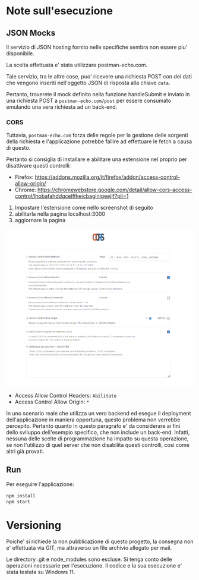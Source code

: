 # Note sull'esecuzione

## JSON Mocks

Il servizio di JSON hosting fornito nelle specifiche sembra non essere piu' disponibile.

La scelta effettuata e' stata utilizzare postman-echo.com.

Tale servizio, tra le altre cose, puo' ricevere una richiesta POST con dei dati che vengono inseriti nell'oggetto JSON di risposta alla chiave `data`.

Pertanto, troverete il mock definito nella funzione handleSubmit e inviato in una richiesta POST a `postman-echo.com/post` per essere consumato emulando una vera richiesta ad un back-end.

### CORS

Tuttavia, `postman-echo.com` forza delle regole per la gestione delle sorgenti della richiesta e l'applicazione potrebbe fallire ad effettuare le fetch a causa di questo.

Pertanto si consiglia di installare e abilitare una estensione nel proprio per disattivare questi controlli:

- Firefox: https://addons.mozilla.org/it/firefox/addon/access-control-allow-origin/
- Chrome: https://chromewebstore.google.com/detail/allow-cors-access-control/lhobafahddgcelffkeicbaginigeejlf?pli=1

1. Impostare l'estensione come nello screenshot di seguito
2. abilitarla nella pagina localhost:3000
3. aggiornare la pagina

![cors](cors.png)

- Access Allow Control Headers: `Abilitato`
- Access Control Allow Origin: `*`

In uno scenario reale che utilizza un vero backend ed esegue il deployment dell'applicazione in maniera opportuna, questo problema non verrebbe percepito. Pertanto quanto in questo paragrafo e' da considerare ai fini dello sviluppo dell'esempio specifico, che non include un back-end. Infatti, nessuna delle scelte di programmazione ha impatto su questa operazione, se non l'utilizzo di quel server che non disabilita questi controlli, così come altri già provati.

## Run

Per eseguire l'applicazione:

```
npm install
npm start
```

# Versioning

Poiche' si richiede la non pubblicazione di questo progetto, la consegna non e' effettuata via GIT, ma attraverso un file archivio allegato per mail.

Le directory .git e node_modules sono escluse. Si tenga conto delle operazioni necessarie per l'esecuzione. Il codice e la sua esecuzione e' stata testata su Windows 11.

